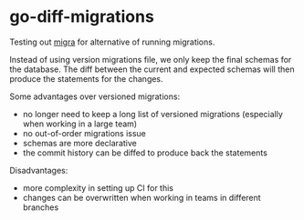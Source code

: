 # go-diff-migrations

Testing out [migra](https://databaseci.com/docs/migra/quickstart) for alternative of running migrations.



Instead of using version migrations file, we only keep the final schemas for the database. The diff between the current and expected schemas will then produce the statements for the changes.

Some advantages over versioned migrations:
- no longer need to keep a long list of versioned migrations (especially when working in a large team)
- no out-of-order migrations issue
- schemas are more declarative
- the commit history can be diffed to produce back the statements

Disadvantages:
- more complexity in setting up CI for this
- changes can be overwritten when working in teams in different branches
